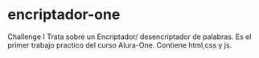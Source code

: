 # encriptador-one
Challenge I 
Trata sobre un Encriptador/ desencriptador de palabras. Es el primer trabajo practico del curso Alura-One. Contiene html,css y js.
